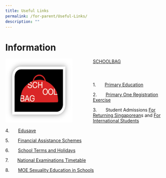```yaml
---
title: Useful Links
permalink: /for-parent/Useful-Links/
description: ""
---
```

Information
============

<img src="/images/SCHOOLBAG.png" style="width:210px;height:200px;margin-right:65px;" align = "left">

[SCHOOLBAG](http://www.schoolbag.sg/)

```
```

```
```
```

```

1.       [Primary Education](https://www.moe.gov.sg/primary)

2.       [Primary One Registration Exercise](https://www.moe.gov.sg/primary/p1-registration)

3.       Student Admissions [For Returning Singaporean](https://www.moe.gov.sg/returning-singaporeans)s and [For International Students](https://www.moe.gov.sg/international-students)

4.       [Edusave](https://www.moe.gov.sg/financial-matters/edusave-account)

5.       [Financial Assistance Schemes](https://www.moe.gov.sg/financial-matters/financial-assistance)

6.       [School Terms and Holidays](https://www.moe.gov.sg/calendar)

7.       [National Examinations Timetable](https://www.moe.gov.sg/national-exams-dates)

8.       [MOE Sexuality Education in Schools](https://zhonghuapri.moe.edu.sg/for-parent/moe-sexuality-education-programme)